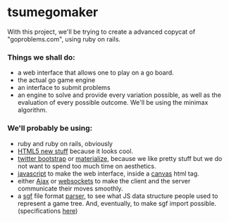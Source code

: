 # tsumegomaker

With this project, we'll be trying to create a advanced copycat of "goproblems.com", using ruby on rails.

### Things we shall do:
* a web interface that allows one to play on a go board.
* the actual go game engine
* an interface to submit problems
* an engine to solve and provide every variation possible, as well as the evaluation of every possible outcome. We'll be using the minimax algorithm.

### We'll probably be using:
* ruby and ruby on rails, obviously
* [HTML5 new stuff](https://commons.wikimedia.org/wiki/File:HTML5_APIs_and_related_technologies_taxonomy_and_status.svg?uselang=fr) because it looks cool.
* [twitter bootstrap](https://getbootstrap.com/) or [materialize](http://materializecss.com/), because we like pretty stuff but we do not want to spend too much time on aesthetics.
* [javascript](https://openclassrooms.com/courses/dynamisez-vos-sites-web-avec-javascript) to make the web interface, inside a [canvas](http://www.w3schools.com/HTML/html5_canvas.asp) html tag.
* either [Ajax](https://openclassrooms.com/courses/dynamisez-vos-sites-web-avec-javascript/l-ajax-qu-est-ce-que-c-est) or [websockets](https://fr.wikipedia.org/wiki/WebSocket) to make the client and the server communicate their moves smoothly.
* a [sgf](https://en.wikipedia.org/wiki/Smart_Game_Format) file format [parser](https://rubygems.org/search?utf8=%E2%9C%93&query=sgf), to see what JS data structure people used to represent a game tree. And, eventually, to make sgf import possible. (specifications [here](http://www.red-bean.com/sgf/))
